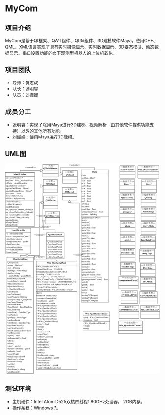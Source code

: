 # MyCom
## 项目介绍
MyCom是基于Qt框架、QWT组件、Qt3d组件、3D建模软件Maya，使用C++、QML、XML语言实现了具有实时摄像显示、实时数据显示、3D姿态模拟、动态数据显示、串口设置功能的水下观测型机器人的上位机软件。

## 项目团队
* 导师：贺志成  
* 队长：张明睿  
* 队员：刘姗姗

## 成员分工
* 张明睿：实现了除用Maya进行3D建模、视频解析（由其他软件提供功能支持）以外的其他所有功能。  
* 刘姗姗：使用Maya进行3D建模。

## UML图
![image](https://github.com/coderZMR/MyCom/blob/master/Resources4ReadMe/%E4%B8%8A%E4%BD%8D%E6%9C%BAUML%E7%B1%BB%E5%9B%BE.png)

## 测试环境
* 主机硬件：Intel Atom D525双核四线程1.80GHz处理器， 2GB内存。  
* 操作系统：Windows 7。
